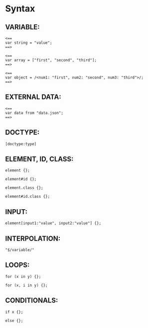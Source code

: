 # Syntax
## VARIABLE:
```
<==
var string = "value";
==>
```
```
<==
var array = ["first", "second", "third"];
==>
```
```
<==
var object = /<num1: "first", num2: "second", num3: "third">/;
==>
```
## EXTERNAL DATA:
```
<==
var data from "data.json";
==>
```
## DOCTYPE:
```
[doctype:type]
```
## ELEMENT, ID, CLASS:
```
element {};
```
```
element#id {};
```
```
element.class {};
```
```
element#id.class {};
```
## INPUT:
```
element[input1:"value", input2:"value"] {};
```
## INTERPOLATION:
```
"$/variable/"
```
## LOOPS:
```
for (x in y) {};
```
```
for (x, i in y) {};
```
## CONDITIONALS:
```
if x {};
```
```
else {};
```